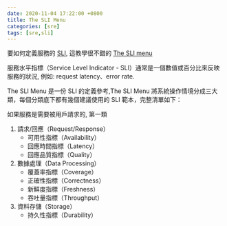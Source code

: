 ```yaml
---
date: 2020-11-04 17:22:00 +0800
title: The SLI Menu
categories: [sre]
tags: [sre,sli]
---
```


<!--more-->

要如何定義服務的 [SLI](../2020-11-04-concept-of-sla-slo-sli), 這教學很不錯的 [The SLI menu](https://www.coursera.org/lecture/site-reliability-engineering-slos/the-sli-menu-CST0V)

服務水平指標（Service Level Indicator - SLI）通常是一個數值或百分比來反映服務的狀況, 例如: request latency、error rate.

The SLI Menu 是一份 SLI 的定義參考,The SLI Menu 將系統操作情境分成三大類，每個分類底下都有幾個建議使用的 SLI 範本，完整清單如下：

如果服務是需要被用戶請求的, 第一類
1. 請求/回應（Request/Response）
    * 可用性指標（Availability）
    * 回應時間指標（Latency）
    * 回應品質指標（Quality）
2. 數據處理（Data Processing）
    * 覆蓋率指標（Coverage）
    * 正確性指標（Correctness）
    * 新鮮度指標（Freshness）
    * 吞吐量指標（Throughput）
3. 資料存儲（Storage）
    * 持久性指標（Durability）

